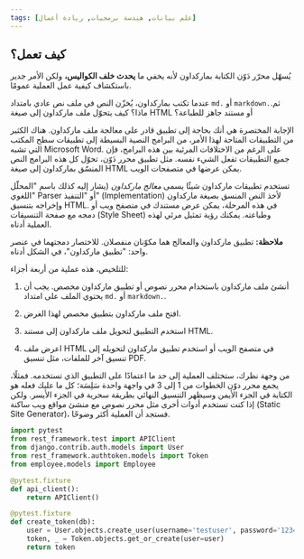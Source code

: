 ```yaml
---
tags: [علم بيانات, هندسة برمجيات, ريادة أعمال]
---
```

## كيف تعمل؟

يُسهّل محرّر دَوّن الكتابة بماركداون لأنه يخفي ما **يحدث خلف الكواليس،** ولكن الأمر جدير باستكشاف كيفية عمل العملية عمومًا.

عندما تكتب بماركداون، يُخزّن النص في ملف نص عادي بامتداد `md.` أو `markdown.`.ثم ماذا؟ كيف يتحوّل ملف ماركداون إلى صيغة HTML أو مستند جاهز للطباعة؟

الإجابة المختصرة هي أنك بحاجة إلى تطبيق قادر على معالجة ملف ماركداون. هناك الكثير من التطبيقات المتاحة لهذا الأمر، من البرامج النصية البسيطة إلى تطبيقات سطح المكتب التي تشبه Microsoft Word. على الرغم من الاختلافات المرئية بين هذه البرامج، فإن جميع التطبيقات تفعل الشيء نفسه. مثل تطبيق محرر دَوّن، تحوّل كل هذه البرامج النص المنسّق بماركداون إلى صيغة HTML يمكن عرضها في متصفحات الويب.

تستخدم تطبيقات ماركداون شيئًا يسمى *معالج ماركداون* (يشار إليه كذلك باسم "المحلّل اللغوي" Parser أو "التنفيذ" (Implementation) لأخذ النص المنسق بصيغة ماركداون وإخراجه بتنسيق HTML. في هذه المرحلة، يمكن عرض مستندك في متصفح ويب أو دمجه مع صفحة التنسيقات (Style Sheet) وطباعته. يمكنك رؤية تمثيل مرئي لهذه العملية أدناه.



<div class="alert alert-info">

 <i class="fas fa-info-circle"></i> <strong>ملاحظة:</strong> تطبيق ماركداون والمعالج هما مكوّنان منفصلان. للاختصار دمجتهما في عنصر واحد: "تطبيق ماركداون"، في الشكل أدناه. 

</div>



للتلخيص، هذه عملية من أربعة أجزاء:

1. أنشئ ملف ماركداون باستخدام محرر نصوص أو تطبيق ماركداون مخصص. يجب أن يحتوي الملف على امتداد `md.` أو `markdown.`.

2. افتح ملف ماركداون بتطبيق مخصص لهذا الغرض.

3. استخدم التطبيق لتحويل ملف ماركداون إلى مستند HTML.

4. اعرض ملف HTML في متصفح الويب أو استخدم تطبيق ماركداون لتحويله إلى تنسيق آخر للملفات، مثل تنسيق PDF.



من وجهة نظرك، ستختلف العملية إلى حد ما اعتمادًا على التطبيق الذي تستخدمه. فمثلًا، يجمع محرر دوّن الخطوات من 1 إلى 3 في واجهة واحدة سَلِسَة؛ كل ما عليك فعله هو الكتابة في الجزء الأيمن وسيظهر التنسيق النهائي بطريقة سحرية في الجزء الأيسر. ولكن إذا كنت تستخدم أدوات أخرى مثل محرر نصوص مع منشئ مواقع ويب ساكنة (Static Site Generator)، فستجد أن العملية أكثر وضوحًا.

```python
import pytest
from rest_framework.test import APIClient
from django.contrib.auth.models import User
from rest_framework.authtoken.models import Token
from employee.models import Employee

@pytest.fixture
def api_client():
    return APIClient()

@pytest.fixture
def create_token(db):
    user = User.objects.create_user(username='testuser', password='12345')
    token, _ = Token.objects.get_or_create(user=user)
    return token
```